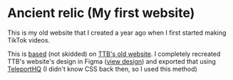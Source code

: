 # Ancient relic (My first website)
This is my old website that I created a year ago when I first started making TikTok videos. 

This is <ins>based</ins> (not skidded) on [TTB's old website](https://github.com/ttbtech/thetechboy/tree/9a93f0e2ae7b6ed934231659532072899bbdb702). I completely recreated TTB's website's design in Figma ([view design](https://www.figma.com/design/y46zjpp87PrnaRy2Af3nXm/SobakinTech-website?node-id=0-1&t=cLULX2HkBrJMJ1m5-1)) and exported that using [TeleportHQ](https://teleporthq.io/) (I didn't know CSS back then, so I used this method)
